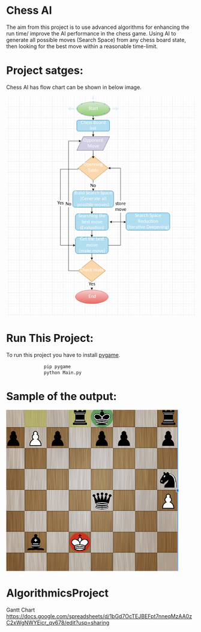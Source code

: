 # Chess AI
The aim from this project is to use advanced algorithms for enhancing the run time/ improve the AI performance in the  chess game.  Using AI to generate all possible moves (Search Space) from any chess board state, then looking for the best move within a reasonable time-limit.


# Project satges:
Chess AI has flow chart can be shown in below image. 
                                  
![Screenshot](./Images_GUI/img445.png)

# Run This Project:
To run this project you have to install [pygame](https://www.pygame.org/news).
             
                  pip pygame
                  python Main.py 
              
              
# Sample of the output:
![](./Images_GUI/img222.png)






# AlgorithmicsProject
Gantt Chart 
https://docs.google.com/spreadsheets/d/1bGd7OcTEJBEFpt7nneqMzAA0zC2xWgNWYEicr_qv678/edit?usp=sharing
